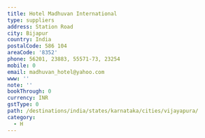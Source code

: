```yaml
---
title: Hotel Madhuvan International
type: suppliers
address: Station Road
city: Bijapur
country: India
postalCode: 586 104
areaCode: '8352'
phone: 56201, 23883, 55571-73, 23254
mobile: 0
email: madhuvan_hotel@yahoo.com
www: ''
note: ''
bookThrough: 0
currency: INR
gstType: 0
path: /destinations/india/states/karnataka/cities/vijayapura/
category:
  - H
---
```


